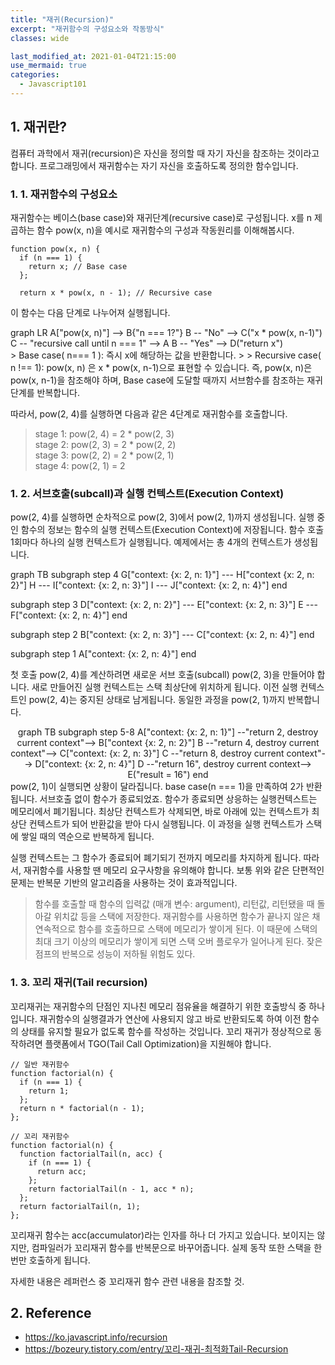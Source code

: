 ```yaml
---
title: "재귀(Recursion)"
excerpt: "재귀함수의 구성요소와 작동방식"
classes: wide

last_modified_at: 2021-01-04T21:15:00
use_mermaid: true
categories:
  - Javascript101
---
```


## 1. 재귀란?
컴퓨터 과학에서 재귀(recursion)은 자신을 정의할 때 자기 자신을 참조하는 것이라고 합니다. 프로그래밍에서 재귀함수는 자기 자신을 호출하도록 정의한 함수입니다.



### 1. 1. 재귀함수의 구성요소
재귀함수는 베이스(base case)와 재귀단계(recursive case)로 구성됩니다.
x를 n 제곱하는 함수 pow(x, n)을 예시로 재귀함수의 구성과 작동원리를 이해해봅시다.
````
function pow(x, n) {
  if (n === 1) {
    return x; // Base case
  };

  return x * pow(x, n - 1); // Recursive case
````

이 함수는 다음 단계로 나누어져 실행됩니다.

<div class = "mermaid">
graph LR
A["pow(x, n)"] --> B{"n === 1?"}
B -- "No" --> C("x * pow(x, n-1)")
C -- "recursive call until n === 1" --> A
B -- "Yes" --> D("return x")
</div>
> Base case( n=== 1 ): 즉시 x에 해당하는 값을 반환합니다.
> 
> Recursive case( n !== 1): pow(x, n) 은 x * pow(x, n-1)으로 표현할 수 있습니다. 즉, pow(x, n)은 pow(x, n-1)을 참조해야 하며, Base case에 도달할 때까지 서브함수를 참조하는 재귀단계를 반복합니다.

따라서, pow(2, 4)를 실행하면 다음과 같은 4단계로 재귀함수를 호출합니다.
>stage 1: pow(2, 4) = 2 * pow(2, 3)     
>stage 2: pow(2, 3) = 2 * pow(2, 2)    
>stage 3: pow(2, 2) = 2 * pow(2, 1)    
>stage 4: pow(2, 1) = 2


### 1. 2. 서브호출(subcall)과 실행 컨텍스트(Execution Context)

pow(2, 4)를 실행하면 순차적으로 pow(2, 3)에서 pow(2, 1)까지 생성됩니다. 실행 중인 함수의 정보는 함수의 실행 컨텍스트(Execution Context)에 저장됩니다. 함수 호출 1회마다 하나의 실행 컨텍스트가 실행됩니다. 예제에서는 총 4개의 컨텍스트가 생성됩니다.

<div class = "mermaid">
graph TB
subgraph step 4
G["context: {x: 2, n: 1}"] --- H["context {x: 2, n: 2}"]
H --- I["context: {x: 2, n: 3}"]
I --- J["context: {x: 2, n: 4}"]
end

subgraph step 3
D["context: {x: 2, n: 2}"] --- E["context: {x: 2, n: 3}"]
E --- F["context: {x: 2, n: 4}"]
end

subgraph step 2
B["context: {x: 2, n: 3}"] --- C["context: {x: 2, n: 4}"]
end

subgraph step 1
A["context: {x: 2, n: 4}"]
end
</div>

첫 호출 pow(2, 4)를 계산하려면 새로운 서브 호출(subcall) pow(2, 3)을 만들어야 합니다. 새로 만들어진 실행 컨텍스트는 스택 최상단에 위치하게 됩니다. 이전 실행 컨텍스트인 pow(2, 4)는 중지된 상태로 남게됩니다. 동일한 과정을 pow(2, 1)까지 반복합니다.

<center><div class = "mermaid">
graph TB
subgraph step 5-8
A["context: {x: 2, n: 1}"] --"return 2, destroy current context"--> B["context {x: 2, n: 2}"]
B --"return 4, destroy current context"--> C["context: {x: 2, n: 3}"]
C --"return 8, destroy current context"--> D["context: {x: 2, n: 4}"]
D --"return 16", destroy current context--> E("result = 16")
end
</div></center>
pow(2, 1)이 실행되면 상황이 달라집니다. base case(n === 1)을 만족하여 2가 반환됩니다. 서브호출 없이 함수가 종료되었죠. 함수가 종료되면 상응하는 실행컨텍스트는 메모리에서 폐기됩니다. 최상단 컨텍스트가 삭제되면, 바로 아래에 있는 컨텍스트가 최상단 컨텍스트가 되어 반환값을 받아 다시 실행됩니다. 이 과정을 실행 컨텍스트가 스택에 쌓일 때의 역순으로 반복하게 됩니다.

실행 컨텍스트는 그 함수가 종료되어 폐기되기 전까지 메모리를 차지하게 됩니다. 따라서, 재귀함수를 사용할 땐 메모리 요구사항을 유의해야 합니다. 보통 위와 같은 단편적인 문제는 반복문 기반의 알고리즘을 사용하는 것이 효과적입니다.

>함수를 호출할 때 함수의 입력값 (매개 변수: argument), 리턴값, 리턴됐을 때 돌아갈 위치값 등을 스택에 저장한다. 재귀함수를 사용하면 함수가 끝나지 않은 채 연속적으로 함수를 호출하므로 스택에 메모리가 쌓이게 된다. 이 때문에 스택의 최대 크기 이상의 메모리가 쌓이게 되면 스택 오버 플로우가 일어나게 된다. 잦은 점프의 반복으로 성능이 저하될 위험도 있다.


### 1. 3. 꼬리 재귀(Tail recursion)
꼬리재귀는 재귀함수의 단점인 지나친 메모리 점유율을 해결하기 위한 호출방식 중 하나입니다. 재귀함수의 실행결과가 연산에 사용되지 않고 바로 반환되도록 하여 이전 함수의 상태를 유지할 필요가 없도록 함수를 작성하는 것입니다. 꼬리 재귀가 정상적으로 동작하려면 플랫폼에서 TGO(Tail Call Optimization)을 지원해야 합니다.

````
// 일반 재귀함수
function factorial(n) {
  if (n === 1) {
    return 1;
  };
  return n * factorial(n - 1);
};

// 꼬리 재귀함수
function factorial(n) {
  function factorialTail(n, acc) {
    if (n === 1) {
      return acc;
    };
    return factorialTail(n - 1, acc * n);
  };
  return factorialTail(n, 1);
};
````

꼬리재귀 함수는 acc(accumulator)라는 인자를 하나 더 가지고 있습니다. 보이지는 않지만, 컴파일러가 꼬리재귀 함수를 반복문으로 바꾸어줍니다. 실제 동작 또한 스택을 한 번만 호출하게 됩니다.

자세한 내용은 레퍼런스 중 꼬리재귀 함수 관련 내용을 참조할 것.

## 2. Reference
* https://ko.javascript.info/recursion
* https://bozeury.tistory.com/entry/꼬리-재귀-최적화Tail-Recursion
